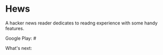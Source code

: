 # Hews
A hacker news reader dedicates to readng experience with some handy features.

Google Play: #

What's next: 
